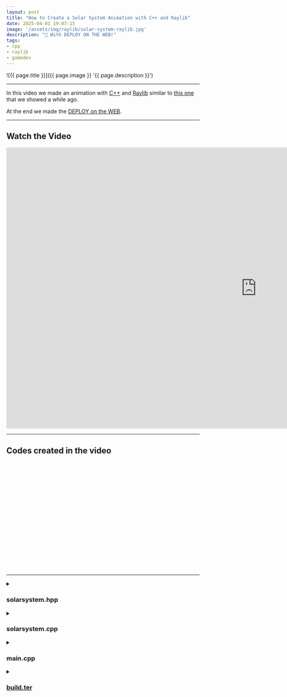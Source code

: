 ```yaml
---
layout: post
title: "How to Create a Solar System Animation with C++ and Raylib"
date: 2025-04-01 19:07:15
image: '/assets/img/raylib/solar-system-raylib.jpg'
description: "🚀 With DEPLOY ON THE WEB!"
tags:
- cpp
- raylib
- gamedev
---
```


![{{ page.title }}]({{ page.image }} '{{ page.description }}')

---

In this video we made an animation with [C++](https://terminalroot.com/tags#cpp) and [Raylib](https://terminalroot.com/tags#raylib) similar to [this one](https://terminalroot.com/solar-system-made-with-html-css-and-pure-javascript/) that we showed a while ago.

At the end we made the [DEPLOY on the WEB](https://terminalroot.com/web/solarsystem).

---

## Watch the Video

<iframe width="1303" height="733" src="https://www.youtube.com/embed/ECBmzjOmLgA" title="" frameborder="0" allow="accelerometer; autoplay; clipboard-write; encrypted-media; gyroscope; picture-in-picture; web-share" referrerpolicy="strict-origin-when-cross-origin" allowfullscreen></iframe>

---

## Codes created in the video


<!-- SQUARE - GAMES ROOT -->
<script async src="//pagead2.googlesyndication.com/pagead/js/adsbygoogle.js"></script>
<ins class="adsbygoogle"
style="display:inline-block;width:336px;height:280px"
data-ad-client="ca-pub-2838251107855362"
data-ad-slot="5351066970"></ins>
<script>
(adsbygoogle = window.adsbygoogle || []).push({});
</script>

---

<details>
 <summary><h3>solarsystem.hpp</h3></summary>

{% highlight cpp %}
#pragma once

#include "raylib.h"
#include <memory>
#include <vector>
#include <cmath>

class SolarSystem {
  const float sun_size = 60.f;
  Vector2 window, center;

  std::vector<float> planet_radius, planet_sizes, 
    planet_velocities, planet_angle;
  std::vector<Color> colors;

  const float moon_size = 5, moon_radius = 30, 
        moon_velocity = 10;
  float moon_angle;
  int earth_pos;

  bool fullscreen;

  public:
    SolarSystem();
    void run();
};
{% endhighlight %}

</details>



<details>
 <summary><h3>solarsystem.cpp</h3></summary>

{% highlight cpp %}
#include "solarsystem.hpp"

SolarSystem::SolarSystem(){
  window = {1920, 1080};
  InitWindow(window.x, window.y, "Solar System");
  SetTargetFPS(60);
  center = {GetScreenWidth() / 2.f, GetScreenHeight() / 2.f};

  planet_radius = {80, 110, 165, 225, 310, 430, 515, 565};
  planet_velocities = {1.607f, 1.174f, 1.f, 0.802f, 0.434f, 0.323f, 0.228f, 0.182f};
  planet_sizes = {10, 15, 20, 18, 60, 55, 25, 22};
  colors = {
    {115, 147, 179, 255},
    {255, 87, 51, 255},
    {30, 144, 255, 255}, 
    {178, 34, 34, 255},
    {210, 105, 30, 255},
    {220, 20, 60, 255},
    {72, 209, 204, 255}, 
    {65, 105, 225, 255}
  };
  planet_angle.assign(8, 0);

  moon_angle = {0};
  for(size_t i = 0; i < planet_sizes.size();++i){
    if(planet_sizes[i] == 20){
      earth_pos = i;
    }
  }

  fullscreen = {false};
}

void SolarSystem::run(){
  while (!WindowShouldClose()){

    if(IsKeyPressed(KEY_F11)){
      fullscreen = !fullscreen;
      if(fullscreen){
        int monitor = GetCurrentMonitor();
        SetWindowSize(GetMonitorWidth(monitor), GetMonitorHeight(monitor));
        ToggleFullscreen();
      }else{
        ToggleFullscreen();
        SetWindowSize(window.x, window.y);
      }
    }

    for(size_t i = 0; i < planet_radius.size(); ++i){
      planet_angle[i] += planet_velocities[i] * 0.02f;
    }
    moon_angle += moon_velocity * 0.009f;

    BeginDrawing();
    ClearBackground(BLACK);
    DrawCircleV(center, sun_size, YELLOW);

    for(size_t i = 0; i < planet_radius.size(); ++i){
      DrawRing(center, planet_radius[i] - 1, planet_radius[i] + 1, 0, 360, 100, Color{60, 60, 60, 255});

      Vector2 planet_pos = {
        center.x + std::cos(planet_angle[i]) * planet_radius[i],
        center.y + std::sin(planet_angle[i]) * planet_radius[i]
      };
      DrawCircleV(planet_pos, planet_sizes[i], colors[i]);

      if((int)i == earth_pos){
        DrawRing(planet_pos, moon_radius - 1, moon_radius + 1, 0, 360, 100, Color{60, 60, 60, 255});
        Vector2 moon_pos = {
          planet_pos.x + std::cos(moon_angle) * moon_radius,
          planet_pos.y + std::sin(moon_angle) * moon_radius,
        };
        DrawCircleV(moon_pos, moon_size, WHITE);
      }
    }

    EndDrawing();
  }
  CloseWindow();
}
{% endhighlight %}

</details>

<details>
 <summary><h3>main.cpp</h3></summary>

{% highlight cpp %}
#include "solarsystem.hpp"

int main(){
  auto obj = std::make_unique<SolarSystem>();
  obj->run();
  return 0;
}
{% endhighlight %}

</details>

<details>
 <summary><h3><a href="https://github.com/terroo/terlang">build.ter</a></h3></summary>

{% highlight cpp %}
auto flags = "-g -Wall -Werror -Wpedantic -fsanitize=address"
flags = "-O3 -ffast-math"

auto build = "g++ " + flags + " *.cpp -lraylib -lGL -lm -lpthread -ldl -lrt -lX11"
output(build)

exec(build)
exec("./a.out >/dev/null")
{% endhighlight %}

</details>



